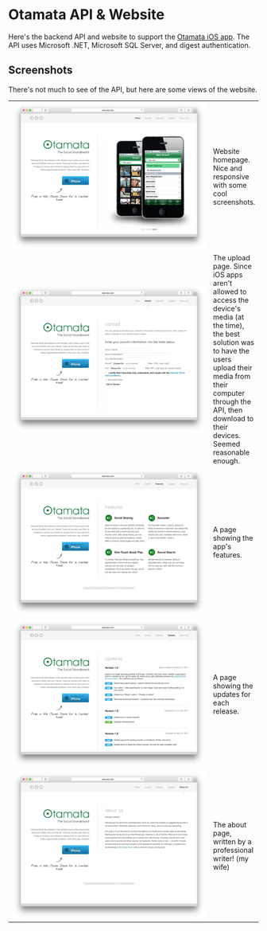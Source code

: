 Otamata API & Website
=====================

Here's the backend API and website to support the [Otamata iOS app](https://github.com/jbaumbach/Otamata-iOS).  The API uses Microsoft .NET,
Microsoft SQL Server, and digest authentication.  

Screenshots
-----------
There's not much to see of the API, but here are some views of the website.

<table cellpadding="10">


<tr>
<td width="500"><img src="Screenshots/ss-web-main.png" alt="Screenshot" /></td>
<td>Website homepage. Nice and responsive with some cool screenshots.</td>
</tr>

<tr>
<td><img src="Screenshots/ss-web-upload.png" alt="Screenshot" /></td>
<td>The upload page.  Since iOS apps aren't allowed to access the device's media (at the time), the best solution was to 
have the users upload their media from their computer through the API, then download to their devices.  Seemed reasonable
enough.</td>
</tr>

<tr>
<td><img src="Screenshots/ss-web-features.png" alt="Screenshot" /></td>
<td>A page showing the app's features.</td>
</tr>

<tr>
<td><img src="Screenshots/ss-web-updates.png" alt="Screenshot" /></td>
<td>A page showing the updates for each release.</td>
</tr>

<tr>
<td><img src="Screenshots/ss-web-about.png" alt="Screenshot" /></td>
<td>The about page, written by a professional writer! (my wife)</td>
</tr>



</table>


